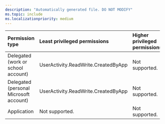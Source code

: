 ```yaml
---
description: "Automatically generated file. DO NOT MODIFY"
ms.topic: include
ms.localizationpriority: medium
---
```


|Permission type|Least privileged permissions|Higher privileged permissions|
|:---|:---|:---|
|Delegated (work or school account)|UserActivity.ReadWrite.CreatedByApp|Not supported.|
|Delegated (personal Microsoft account)|UserActivity.ReadWrite.CreatedByApp|Not supported.|
|Application|Not supported.|Not supported.|

